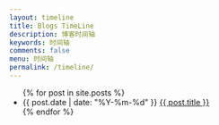 ```yaml
---
layout: timeline
title: Blogs TimeLine
description: 博客时间轴
keywords: 时间轴
comments: false
menu: 时间轴
permalink: /timeline/
---
```


<ul id="timeline-list">
{% for post in site.posts %}
<li class="posts-list-item">
	<div class="timeline-content">
		<span class="timeline-list-meta">{{ post.date | date: "%Y-%m-%d" }}</span>
		<a class="timeline-list-name" href="{{ site.url }}{{ post.url }}">{{ post.title }}</a>
		<span class='circle'></span>
	</div>
</li>
{% endfor %}
</ul>
